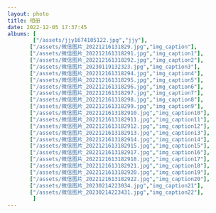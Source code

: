 ```yaml
---
layout: photo
title: 相册
date: 2022-12-05 17:37:45
albums: [
        ["/assets/jjy1674105122.jpg","jjy"],
       ["/assets/微信图片_20221216131829.jpg","img_caption"],
       ["/assets/微信图片_202212161318291.jpg","img_caption1"],
       ["/assets/微信图片_202212161318292.jpg","img_caption2"],
       ["/assets/微信图片_20230119132323.jpg","img_caption3"],
       ["/assets/微信图片_202212161318294.jpg","img_caption4"],
       ["/assets/微信图片_202212161318295.jpg","img_caption5"],
       ["/assets/微信图片_202212161318296.jpg","img_caption6"],
       ["/assets/微信图片_202212161318297.jpg","img_caption7"],
       ["/assets/微信图片_202212161318298.jpg","img_caption8"],
       ["/assets/微信图片_202212161318299.jpg","img_caption9"],
       ["/assets/微信图片_2022121613182910.jpg","img_caption10"],
       ["/assets/微信图片_2022121613182911.jpg","img_caption11"],
       ["/assets/微信图片_2022121613182912.jpg","img_caption12"],
       ["/assets/微信图片_2022121613182913.jpg","img_caption13"],
       ["/assets/微信图片_2022121613182914.jpg","img_caption14"],
       ["/assets/微信图片_2022121613182915.jpg","img_caption15"],
       ["/assets/微信图片_2022121613182917.jpg","img_caption16"],
       ["/assets/微信图片_2022121613182918.jpg","img_caption17"],
       ["/assets/微信图片_2022121613182921.jpg","img_caption18"],
       ["/assets/微信图片_2022121613182920.jpg","img_caption19"],
       ["/assets/微信图片_2022121613182922.jpg","img_caption20"],
       ["/assets/微信图片_20230214223034.jpg","img_caption21"],
       ["/assets/微信图片_20230214223431.jpg","img_caption22"],
        ]
---
```

